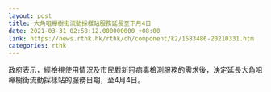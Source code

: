 ```yaml
---
layout: post
title: 大角咀櫸樹街流動採樣站服務延長至下月4日
date: 2021-03-31 02:58:12.000000000 +08:00
link: https://news.rthk.hk/rthk/ch/component/k2/1583486-20210331.htm
categories: rthk
---
```


政府表示，經檢視使用情況及市民對新冠病毒檢測服務的需求後，決定延長大角咀櫸樹街流動採樣站的服務日期，至4月4日。

